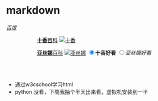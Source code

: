 # markdown 
[_百度_](http://www.baidu.com)

&nbsp;&nbsp;&nbsp;&nbsp;&nbsp;&nbsp;&nbsp;&nbsp;&nbsp;&nbsp;&nbsp;&nbsp;&nbsp;&nbsp;&nbsp;&nbsp;&nbsp;&nbsp;&nbsp;&nbsp;&nbsp;[**十香**百科](https://baike.baidu.com/item/%E5%A4%9C%E5%88%80%E7%A5%9E%E5%8D%81%E9%A6%99/9128720?fr=aladdin)
[![十香](https://timgsa.baidu.com/timg?image&quality=80&size=b9999_10000&sec=1554050748570&di=a92cf2a274ce87eedc9813d22aa39486&imgtype=0&src=http%3A%2F%2Fi2.hdslb.com%2Fbfs%2Farchive%2F2c9fe89dbaa64fc74da75c15164bb8731fca9393.jpg)](https://timgsa.baidu.com/timg?image&quality=80&size=b9999_10000&sec=1554050748570&di=a92cf2a274ce87eedc9813d22aa39486&imgtype=0&src=http%3A%2F%2Fi2.hdslb.com%2Fbfs%2Farchive%2F2c9fe89dbaa64fc74da75c15164bb8731fca9393.jpg)

&nbsp;&nbsp;&nbsp;&nbsp;&nbsp;&nbsp;&nbsp;&nbsp;&nbsp;&nbsp;&nbsp;&nbsp;&nbsp;&nbsp;&nbsp;&nbsp;&nbsp;&nbsp;&nbsp;&nbsp;&nbsp;[**亚丝娜**百科](https://baike.baidu.com/item/%E7%BB%93%E5%9F%8E%E6%98%8E%E6%97%A5%E5%A5%88/5252532?fromtitle=%E4%BA%9A%E4%B8%9D%E5%A8%9C&fromid=7625207&fr=aladdin)
[![亚丝娜](https://timgsa.baidu.com/timg?image&quality=80&size=b9999_10000&sec=1554645654&di=c8471d0e297475265ae6e1de26787d0c&imgtype=jpg&er=1&src=http%3A%2F%2Fimg3.duitang.com%2Fuploads%2Fitem%2F201507%2F15%2F20150715151824_wjuBV.jpeg)](https://timgsa.baidu.com/timg?image&quality=80&size=b9999_10000&sec=1554645654&di=c8471d0e297475265ae6e1de26787d0c&imgtype=jpg&er=1&src=http%3A%2F%2Fimg3.duitang.com%2Fuploads%2Fitem%2F201507%2F15%2F20150715151824_wjuBV.jpeg)
<label><input type="radio" name="十香好看-亚丝娜好看" checked>__十香好看__</label>
<label><input type="radio" name="十香好看-亚丝娜好看">_*亚丝娜好看*_</label>
<label><imput type="semb">
<br><br><br><br>
+ 通过w3cschool学习html
+ python&nbsp;没看，下周我抽个半天出来看，虚拟机安装到一半 

